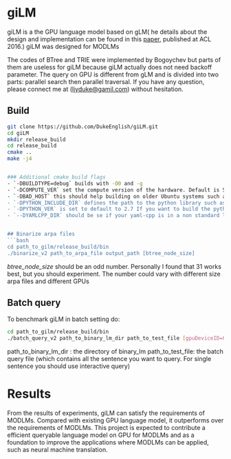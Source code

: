 
# giLM 
giLM is a the GPU language model based on gLM( he  details about the design and implementation can be found in this [paper](http://aclweb.org/anthology/P/P16/P16-1183.pdf), published at ACL 2016.)
giLM was designed for MODLMs

The codes of BTree and TRIE were implemented by Bogoychev but parts of them are useless for giLM because giLM actually does not need backoff parameter. The query on GPU is different from gLM and is divided into two parts: parallel search then parallel traversal. If you have any question, please connect me at (ljyduke@gamil.com) without hesitation.

## Build
```bash
git clone https://github.com/DukeEnglish/giLM.git
cd giLM
mkdir release_build
cd release_build
cmake ..
make -j4


### Additional cmake build flags
- `-DBUILDTYPE=debug` builds with -O0 and -g
- `-DCOMPUTE_VER` set the compute version of the hardware. Default is 52. **IT WILL NOT PRODUCE CORRECT SCORES IF IT IS COMPILED WITH A WRONG COMPUTE VERSION!!! CHECK YOUR GPU'S COMPUTE VERSION [HERE](https://en.wikipedia.org/wiki/CUDA)**. If `make test` doesn't fail any of the GPU tests, it means your compute version is correct.
- `-DBAD_HOST` this should help building on older Ubuntu systems such as 12.04 and 14.04. Don't use it unless you have trouble building.
- `-DPYTHON_INCLUDE_DIR` defines the path to the python library such as `/usr/include/python2.7/pyconfig.h` or `/usr/include/python3.6m/pyconfig` and enables building the python components.
- `-DPYTHON_VER` is set to default to 2.7 If you want to build the python components with a different version, set it to your desired version. It would have no effect unless `-DPYTHON_INCLUDE_DIR` is set.
- `--DYAMLCPP_DIR` should be se if your yaml-cpp is in a non standard location (standard is `/usr/incude`).


## Binarize arpa files
```bash
cd path_to_gilm/release_build/bin
./binarize_v2 path_to_arpa_file output_path [btree_node_size]
```
*btree_node_size* should be an odd number. Personally I found that 31 works best, but you should experiment. The number could vary with different size arpa files and different GPUs

## Batch query
To benchmark giLM in batch setting do:
```bash
cd path_to_gilm/release_build/bin
./batch_query_v2 path_to_binary_lm_dir path_to_test_file [gpuDeviceID=0] [addBeginEndMarkers_bool=1] //[default setup]
```
path_to_binary_lm_dir : the directory of binary_lm
path_to_test_file: the batch query file (which contains all the sentence you want to query. For single sentence you should use interactive query)

# Results
From the results
of experiments, giLM can satisfy the requirements of MODLMs. Compared with
existing GPU language model, it outperforms over the requirements of MODLMs.
This project is expected to contribute a efficient queryable language model on GPU
for MODLMs and as a foundation to improve the applications where MODLMs can
be applied, such as neural machine translation.
